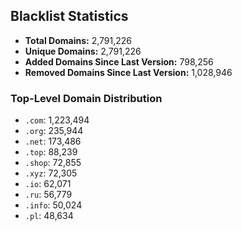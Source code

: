 ## Blacklist Statistics

- **Total Domains:** 2,791,226
- **Unique Domains:** 2,791,226
- **Added Domains Since Last Version:** 798,256
- **Removed Domains Since Last Version:** 1,028,946

### Top-Level Domain Distribution

-  `.com`: 1,223,494
-  `.org`: 235,944
-  `.net`: 173,486
-  `.top`: 88,239
-  `.shop`: 72,855
-  `.xyz`: 72,305
-  `.io`: 62,071
-  `.ru`: 56,779
-  `.info`: 50,024
-  `.pl`: 48,634
